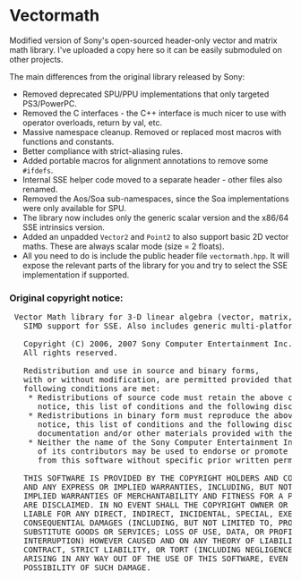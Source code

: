 
# Vectormath

Modified version of Sony's open-sourced header-only vector and matrix math library.
I've uploaded a copy here so it can be easily submoduled on other projects.

The main differences from the original library released by Sony:

- Removed deprecated SPU/PPU implementations that only targeted PS3/PowerPC.
- Removed the C interfaces - the C++ interface is much nicer to use with operator overloads, return by val, etc.
- Massive namespace cleanup. Removed or replaced most macros with functions and constants.
- Better compliance with strict-aliasing rules.
- Added portable macros for alignment annotations to remove some `#ifdefs`.
- Internal SSE helper code moved to a separate header - other files also renamed.
- Removed the Aos/Soa sub-namespaces, since the Soa implementations were only available for SPU.
- The library now includes only the generic scalar version and the x86/64 SSE intrinsics version.
- Added an unpadded `Vector2` and `Point2` to also support basic 2D vector maths. These are always scalar mode (size = 2 floats).
- All you need to do is include the public header file `vectormath.hpp`. It will expose the relevant parts of the library for you and try to select the SSE implementation if supported.

### Original copyright notice:

<pre>
 Vector Math library for 3-D linear algebra (vector, matrix, quaternion)
   SIMD support for SSE. Also includes generic multi-platform scalar version.

   Copyright (C) 2006, 2007 Sony Computer Entertainment Inc.
   All rights reserved.

   Redistribution and use in source and binary forms,
   with or without modification, are permitted provided that the
   following conditions are met:
    * Redistributions of source code must retain the above copyright
      notice, this list of conditions and the following disclaimer.
    * Redistributions in binary form must reproduce the above copyright
      notice, this list of conditions and the following disclaimer in the
      documentation and/or other materials provided with the distribution.
    * Neither the name of the Sony Computer Entertainment Inc nor the names
      of its contributors may be used to endorse or promote products derived
      from this software without specific prior written permission.

   THIS SOFTWARE IS PROVIDED BY THE COPYRIGHT HOLDERS AND CONTRIBUTORS "AS IS"
   AND ANY EXPRESS OR IMPLIED WARRANTIES, INCLUDING, BUT NOT LIMITED TO, THE
   IMPLIED WARRANTIES OF MERCHANTABILITY AND FITNESS FOR A PARTICULAR PURPOSE
   ARE DISCLAIMED. IN NO EVENT SHALL THE COPYRIGHT OWNER OR CONTRIBUTORS BE
   LIABLE FOR ANY DIRECT, INDIRECT, INCIDENTAL, SPECIAL, EXEMPLARY, OR
   CONSEQUENTIAL DAMAGES (INCLUDING, BUT NOT LIMITED TO, PROCUREMENT OF
   SUBSTITUTE GOODS OR SERVICES; LOSS OF USE, DATA, OR PROFITS; OR BUSINESS
   INTERRUPTION) HOWEVER CAUSED AND ON ANY THEORY OF LIABILITY, WHETHER IN
   CONTRACT, STRICT LIABILITY, OR TORT (INCLUDING NEGLIGENCE OR OTHERWISE)
   ARISING IN ANY WAY OUT OF THE USE OF THIS SOFTWARE, EVEN IF ADVISED OF THE
   POSSIBILITY OF SUCH DAMAGE.
</pre>

